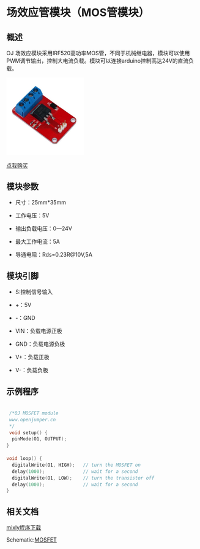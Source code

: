 # 场效应管模块（MOS管模块）
## 概述

OJ 场效应模块采用IRF520高功率MOS管，不同于机械继电器，模块可以使用PWM调节输出，控制大电流负载。模块可以连接arduino控制高达24V的直流负载。

<img src="../img/OJZT19/01.jpg" width=40% />

[点我购买](https://item.taobao.com/item.htm?id=537533019970)

## 模块参数

+ 尺寸：25mm*35mm

+ 工作电压：5V

+ 输出负载电压：0—24V

+ 最大工作电流：5A

+ 导通电阻：Rds=0.23R@10V,5A

## 模块引脚

+ S:控制信号输入

+ +：5V

+ -：GND

+ VIN：负载电源正极

+ GND：负载电源负极

+ V+：负载正极

+ V-：负载负极

## 示例程序
```C++

 /*OJ MOSFET module
 www.openjumper.cn
 */
 void setup() {                
  pinMode(O1, OUTPUT);     
}

void loop() {
  digitalWrite(O1, HIGH);   // turn the MOSFET on
  delay(1000);              // wait for a second
  digitalWrite(O1, LOW);    // turn the transistor off
  delay(1000);              // wait for a second
}
```

## 相关文档

[mixly程序下载](http://download.openjumper.cn/mixly/mos-module.mix)  

Schematic:[MOSFET](http://www.openjumper.cn/wp-content/uploads/2013/03/MOSFET.pdf)